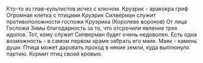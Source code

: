 Кто-то из глав-культистов исчез с ключом. 
Круэрик  - аракокра гриф
Огромная клетка с птицами
Круэрик 
Силверман служит противоположности госпожи Круэрика (Королеве воронов)
От лица Госпожи Зимы благодарность за то, что отсрочили явление трех идолов.
Тот, кому служит Силверман будет очень недоволен.
Есть одна возможность - в самом первом храме забрать его маяк. Маяк - камень души. Птица может даровать проход в некие земли, куда выплюнуло партию.
Кормит птиц своей кровью.